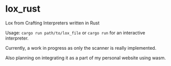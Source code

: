 # lox_rust
Lox from Crafting Interpreters written in Rust

Usage: ```cargo run path/to/lox_file``` or ```cargo run``` for an interactive interpreter.

Currently, a work in progress as only the scanner is really implemented.

Also planning on integrating it as a part of my personal website using wasm.
